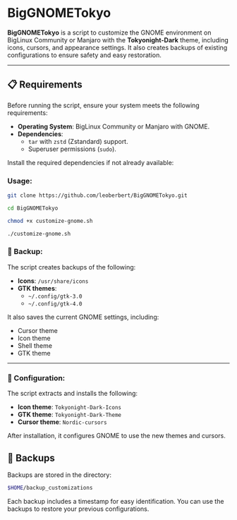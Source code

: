 # BigGNOMETokyo

**BigGNOMETokyo** is a script to customize the GNOME environment on BigLinux Community or Manjaro with the **Tokyonight-Dark** theme, including icons, cursors, and appearance settings. It also creates backups of existing configurations to ensure safety and easy restoration.

---

## 📋 Requirements

Before running the script, ensure your system meets the following requirements:

- **Operating System**: BigLinux Community or Manjaro with GNOME.
- **Dependencies**:
  - `tar` with `zstd` (Zstandard) support.
  - Superuser permissions (`sudo`).

Install the required dependencies if not already available:

### Usage:

```bash
git clone https://github.com/leoberbert/BigGNOMETokyo.git

cd BigGNOMETokyo

chmod +x customize-gnome.sh

./customize-gnome.sh

```

### 🔄 Backup:

The script creates backups of the following:

- **Icons**: `/usr/share/icons`
- **GTK themes**:
  - `~/.config/gtk-3.0`
  - `~/.config/gtk-4.0`

It also saves the current GNOME settings, including:

- Cursor theme
- Icon theme
- Shell theme
- GTK theme

---

### 🎨 Configuration:

The script extracts and installs the following:

- **Icon theme**: `Tokyonight-Dark-Icons`
- **GTK theme**: `Tokyonight-Dark-Theme`
- **Cursor theme**: `Nordic-cursors`

After installation, it configures GNOME to use the new themes and cursors.


## 💾 Backups

Backups are stored in the directory:

```bash
$HOME/backup_customizations
```

Each backup includes a timestamp for easy identification. You can use the backups to restore your previous configurations.
